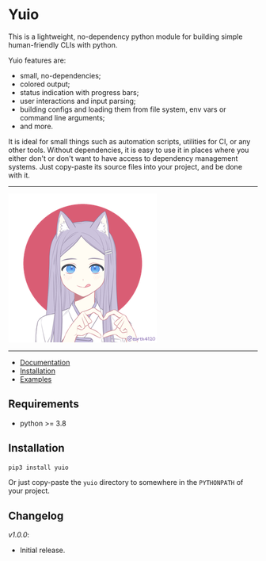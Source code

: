 # Yuio

This is a lightweight, no-dependency python module for building simple human-friendly CLIs
with python. 

Yuio features are:

- small, no-dependencies;
- colored output;
- status indication with progress bars;
- user interactions and input parsing;
- building configs and loading them from file system, env vars or command line arguments;
- and more.

It is ideal for small things such as automation scripts, utilities for CI, or any other tools.
Without dependencies, it is easy to use it in places where you either don't or don't want to have
access to dependency management systems. Just copy-paste its source files into your project,
and be done with it.

---

![A light-purple-haired catgirl smiling at you and showing heart with her hands](./docs/source/_static/yuio_small.png "Picture of Yuio")

---

- [Documentation](https://yuio.readthedocs.io/en/latest/index.html)
- [Installation](https://yuio.readthedocs.io/en/latest/index.html#installation)
- [Examples](https://yuio.readthedocs.io/en/latest/index.html#features)

## Requirements

- python >= 3.8

## Installation

```sh
pip3 install yuio
```

Or just copy-paste the `yuio` directory to somewhere in the `PYTHONPATH` of your project.

## Changelog

*v1.0.0*:

- Initial release.
